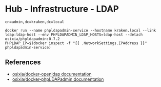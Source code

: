 # Hub - Infrastructure - LDAP




    cn=admin,dc=kraken,dc=local

    docker run --name phpldapadmin-service --hostname kraken.local --link ldap:ldap-host --env PHPLDAPADMIN_LDAP_HOSTS=ldap-host --detach osixia/phpldapadmin:0.7.2
    PHPLDAP_IP=$(docker inspect -f "{{ .NetworkSettings.IPAddress }}" phpldapadmin-service)

## References

* [osixia/docker-openldap documentation](https://github.com/osixia/docker-openldap)
* [osixia/docker-phpLDAPadmin documentation](https://github.com/osixia/docker-phpLDAPadmin)
